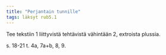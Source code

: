 ```yaml
---
title: "Perjantain tunnille"
tags: läksyt rub5.1
---
```


Tee tekstiin 1 liittyvistä tehtävistä vähintään 2, extroista plussia.

s. 18-21 t. 4a, 7a+b, 8, 9.